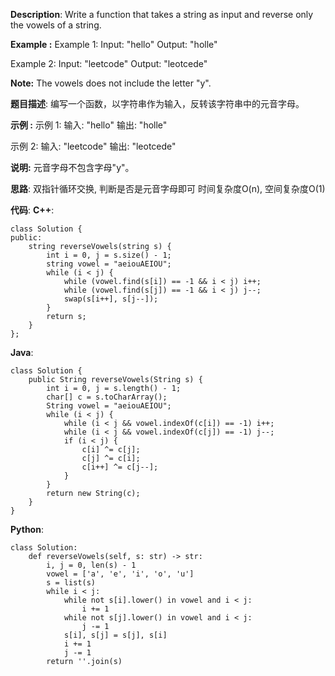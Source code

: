 __Description__:
Write a function that takes a string as input and reverse only the vowels of a string.

**Example :**
Example 1:
Input: "hello"
Output: "holle"

Example 2:
Input: "leetcode"
Output: "leotcede"

__Note:__
The vowels does not include the letter "y".

__题目描述__:
编写一个函数，以字符串作为输入，反转该字符串中的元音字母。

**示例 :**
示例 1:
输入: "hello"
输出: "holle"

示例 2:
输入: "leetcode"
输出: "leotcede"

__说明:__
元音字母不包含字母"y"。

__思路__:
双指针循环交换, 判断是否是元音字母即可
时间复杂度O(n), 空间复杂度O(1)

__代码__:
__C++__:
```
class Solution {
public:
    string reverseVowels(string s) {
        int i = 0, j = s.size() - 1;
        string vowel = "aeiouAEIOU";
        while (i < j) {
            while (vowel.find(s[i]) == -1 && i < j) i++;
            while (vowel.find(s[j]) == -1 && i < j) j--;
            swap(s[i++], s[j--]);
        }
        return s;
    }
};
```

__Java__:
```
class Solution {
    public String reverseVowels(String s) {
        int i = 0, j = s.length() - 1;
        char[] c = s.toCharArray();
        String vowel = "aeiouAEIOU";
        while (i < j) {
            while (i < j && vowel.indexOf(c[i]) == -1) i++;
            while (i < j && vowel.indexOf(c[j]) == -1) j--;   
            if (i < j) {
                c[i] ^= c[j];
                c[j] ^= c[i];
                c[i++] ^= c[j--];                
            }
        }
        return new String(c);
    }
}
```

__Python__:
```
class Solution:
    def reverseVowels(self, s: str) -> str:
        i, j = 0, len(s) - 1
        vowel = ['a', 'e', 'i', 'o', 'u']
        s = list(s)
        while i < j:
            while not s[i].lower() in vowel and i < j:
                i += 1
            while not s[j].lower() in vowel and i < j:
                j -= 1
            s[i], s[j] = s[j], s[i]
            i += 1
            j -= 1
        return ''.join(s)
```
